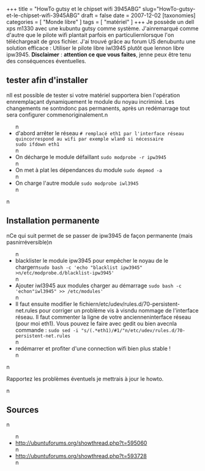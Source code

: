 +++
title = "HowTo gutsy et le chipset wifi 3945ABG"
slug="HowTo-gutsy-et-le-chipset-wifi-3945ABG"
draft = false
date = 2007-12-02
[taxonomies]
categories = [ "Monde libre" ]
tags = [ "matériel" ]
+++
Je possède un dell xps m1330 avec une kubuntu gutsy comme système. J'ainremarqué comme d'autre que le pilote wifi plantait parfois en particuliernlorsque l'on téléchargeait de gros fichier. J'ai trouvé grâce au forum US denubuntu une solution efficace : Utiliser le pilote libre iwl3945 plutôt que lennon libre ipw3945.
<strong>Disclaimer</strong> : <strong>attention ce que vous faites</strong>, jenne peux être tenu des conséquences éventuelles.
<h2>tester afin d'installer</h2>nIl est possible de tester si votre matériel supportera bien l'opération ennremplaçant dynamiquement le module du noyau incriminé. Les changements ne sontndonc pas permanents, après un redémarrage tout sera configurer commenoriginalement.n<ul>n<li>d'abord arrêter le réseau <code># remplacé eth1 par l'interface réseau quincorrespond au wifi par exemple wlan0 si nécessaire
sudo ifdown eth1</code></li>n<li>On décharge le module défaillant <code>sudo modprobe -r ipw3945</code></li>n<li>On met à plat les dépendances du module <code>sudo depmod -a</code></li>n<li>On charge l'autre module <code>sudo modprobe iwl3945</code></li>n</ul>n<h2>Installation permanente</h2>nCe qui suit permet de se passer de ipw3945 de façon permanente (mais pasnirréversible)n<ul>n<li>blacklister le module ipw3945 pour empêcher le noyau de le chargern<code>sudo bash -c 'echo &quot;blacklist ipw3945&quot; &gt;n/etc/modprobe.d/blacklist-ipw3945'</code></li>n<li>Ajouter iwl3945 aux modules charger au démarrage <code>sudo bash -c 'echon&quot;iwl3945&quot; &gt;&gt; /etc/modules'</code></li>n<li>Il faut ensuite modifier le fichiern/etc/udev/rules.d/70-persistent-net.rules pour corriger un problème vis à visndu nommage de l'interface réseau. Il faut commenter la ligne de votre ancienneninterface réseau (pour moi eth1). Vous pouvez le faire avec gedit ou bien avecnla commande : <code>sudo sed -i &quot;s/(.*eth1)/#1/&quot;n/etc/udev/rules.d/70-persistent-net.rules</code></li>n<li>redémarrer et profiter d'une connection wifi bien plus stable !</li>n</ul>n<p>Rapportez les problèmes éventuels je mettrais à jour le howto.</p>n<h2>Sources</h2>n<ul>n<li><a href="http://ubuntuforums.org/showthread.php?t=595060">http://ubuntuforums.org/showthread.php?t=595060</a></li>n<li><a href="http://ubuntuforums.org/showthread.php?t=593728">http://ubuntuforums.org/showthread.php?t=593728</a></li>n</ul>